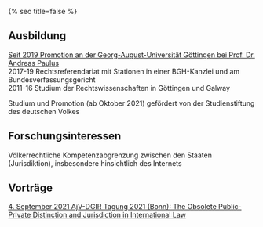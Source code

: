 {% seo title=false %}

## Ausbildung
[Seit 2019 Promotion an der Georg-August-Universität Göttingen bei Prof. Dr. Andreas Paulus](https://www.uni-goettingen.de/de/428949.html)  
2017-19 Rechtsreferendariat mit Stationen in einer BGH-&shy;Kanzlei und am Bundes&shy;verfas&shy;sungs&shy;gericht  
2011-16 Studium der Rechts&shy;wissen&shy;schaften in Göt&shy;tingen und Galway  
  
Studium und Promotion (ab Oktober 2021) gefördert von der Studien&shy;stif&shy;tung des deut&shy;schen Volkes

## Forschungsinteressen
Völkerrechtliche Kompetenzabgrenzung zwischen den Staaten (Jurisdiktion), insbesondere hinsichtlich des Internets

## Vorträge
[4. September 2021 AjV-DGIR Tagung 2021 (Bonn): The Obsolete Public-Private Distinction and Jurisdiction in International Law](https://www.jura.uni-bonn.de/fileadmin/Fachbereich_Rechtswissenschaft/Einrichtungen/Institute/Voelkerrecht/AjV_Tagung_2021/AjV-DGIR_Conference_2021_Programme.pdf)
